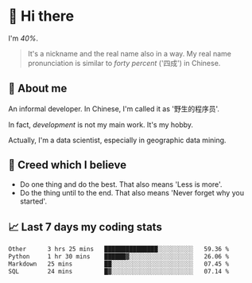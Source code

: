 # 👋 Hi there

I'm *40%*.

> It's a nickname and the real name also in a way.
> My real name pronunciation is similar to *forty percent* ('四成') in Chinese.

## :speech_balloon: About me

An informal developer. In Chinese, I'm called it as '野生的程序员'.

In fact, _development_ is not my main work. It's my hobby.

Actually, I'm a data scientist, especially in geographic data mining.

## :see_no_evil: Creed which I believe

- Do one thing and do the best. That also means 'Less is more'.
- Do the thing until to the end. That also means 'Never forget why you started'.

## :chart_with_upwards_trend: Last 7 days my coding stats

<!--START_SECTION:waka-->

```txt
Other      3 hrs 25 mins   ███████████████░░░░░░░░░░   59.36 %
Python     1 hr 30 mins    ██████▓░░░░░░░░░░░░░░░░░░   26.06 %
Markdown   25 mins         ██░░░░░░░░░░░░░░░░░░░░░░░   07.45 %
SQL        24 mins         █▓░░░░░░░░░░░░░░░░░░░░░░░   07.14 %
```

<!--END_SECTION:waka-->
